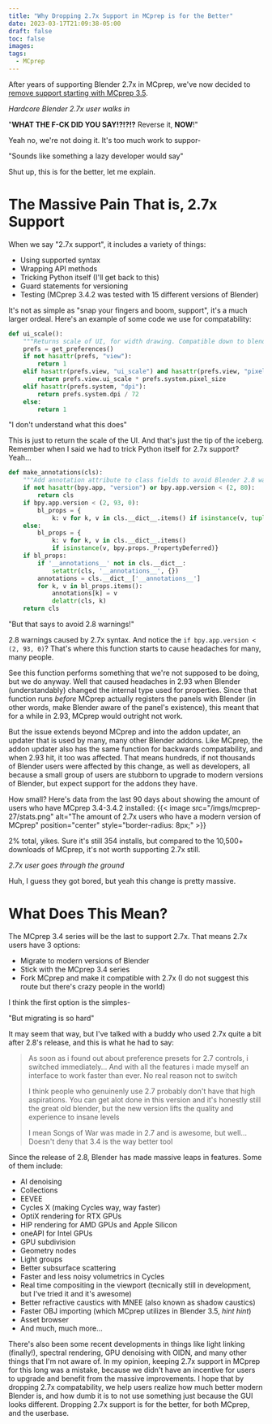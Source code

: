 ```yaml
---
title: "Why Dropping 2.7x Support in MCprep is for the Better"
date: 2023-03-17T21:09:38-05:00
draft: false
toc: false
images:
tags:
  - MCprep
---
```


After years of supporting Blender 2.7x in MCprep, we've now decided to [remove support starting with MCprep 3.5](https://github.com/TheDuckCow/MCprep/issues/399).

*Hardcore Blender 2.7x user walks in*

"**WHAT THE F-CK DID YOU SAY!?!?!?** Reverse it, **NOW**!"

Yeah no, we're not doing it. It's too much work to suppor-

"Sounds like something a lazy developer would say"

Shut up, this is for the better, let me explain.

# The Massive Pain That is, 2.7x Support
When we say "2.7x support", it includes a variety of things:
- Using supported syntax
- Wrapping API methods
- Tricking Python itself (I'll get back to this)
- Guard statements for versioning
- Testing (MCprep 3.4.2 was tested with 15 different versions of Blender)

It's not as simple as "snap your fingers and boom, support", it's a much larger ordeal. Here's an example of some code we use for compatability:
```py
def ui_scale():
	"""Returns scale of UI, for width drawing. Compatible down to blender 2.72"""
	prefs = get_preferences()
	if not hasattr(prefs, "view"):
		return 1
	elif hasattr(prefs.view, "ui_scale") and hasattr(prefs.view, "pixel_size"):
		return prefs.view.ui_scale * prefs.system.pixel_size
	elif hasattr(prefs.system, "dpi"):
		return prefs.system.dpi / 72
	else:
		return 1
```

"I don't understand what this does"

This is just to return the scale of the UI. And that's just the tip of the iceberg. Remember when I said we had to trick Python itself for 2.7x support? Yeah...
```py
def make_annotations(cls):
	"""Add annotation attribute to class fields to avoid Blender 2.8 warnings"""
	if not hasattr(bpy.app, "version") or bpy.app.version < (2, 80):
		return cls
	if bpy.app.version < (2, 93, 0):
		bl_props = {
			k: v for k, v in cls.__dict__.items() if isinstance(v, tuple)}
	else:
		bl_props = {
			k: v for k, v in cls.__dict__.items()
			if isinstance(v, bpy.props._PropertyDeferred)}
	if bl_props:
		if '__annotations__' not in cls.__dict__:
			setattr(cls, '__annotations__', {})
		annotations = cls.__dict__['__annotations__']
		for k, v in bl_props.items():
			annotations[k] = v
			delattr(cls, k)
	return cls
```

"But that says to avoid 2.8 warnings!"

2.8 warnings caused by 2.7x syntax. And notice the `if bpy.app.version < (2, 93, 0)`? That's where this function starts to cause headaches for many, many people.

See this function performs something that we're not supposed to be doing, but we do anyway. Well that caused headaches in 2.93 when Blender (understandably) changed the internal type used for properties. Since that function runs *before* MCprep actually registers the panels with Blender (in other words, make Blender aware of the panel's existence), this meant that for a while in 2.93, MCprep would outright not work.

But the issue extends beyond MCprep and into the addon updater, an updater that is used by many, many other Blender addons. Like MCprep, the addon updater also has the same function for backwards compatability, and when 2.93 hit, it too was affected. That means hundreds, if not thousands of Blender users were affected by this change, as well as developers, all because a small group of users are stubborn to upgrade to modern versions of Blender, but expect support for the addons they have.

How small? Here's data from the last 90 days about showing the amount of users who have MCprep 3.4-3.4.2 installed:
{{< image src="/imgs/mcprep-27/stats.png" alt="The amount of 2.7x users who have a modern version of MCprep" position="center" style="border-radius: 8px;" >}}

2% total, yikes. Sure it's still 354 installs, but compared to the 10,500+ downloads of MCprep, it's not worth supporting 2.7x still.

*2.7x user goes through the ground*

Huh, I guess they got bored, but yeah this change is pretty massive.

# What Does This Mean?
The MCprep 3.4 series will be the last to support 2.7x. That means 2.7x users have 3 options:
- Migrate to modern versions of Blender
- Stick with the MCprep 3.4 series
- Fork MCprep and make it compatible with 2.7x (I do not suggest this route but there's crazy people in the world)

I think the first option is the simples-

"But migrating is so hard"

It may seem that way, but I've talked with a buddy who used 2.7x quite a bit after 2.8's release, and this is what he had to say:
> As soon as i found out about preference presets for 2.7 controls, i switched immediately... And with all the features i made myself an interface to work faster than ever. No real reason not to switch
>
> I think people who genuinenly use 2.7 probably don't have that high aspirations. You can get alot done in this version and it's honestly still the great old blender, but the new version lifts the quality and experience to insane levels
>
> I mean Songs of War was made in 2.7 and is awesome, but well... Doesn't deny that 3.4 is the way better tool

Since the release of 2.8, Blender has made massive leaps in features. Some of them include:
- AI denoising
- Collections
- EEVEE
- Cycles X (making Cycles way, way faster)
- OptiX rendering for RTX GPUs
- HIP rendering for AMD GPUs and Apple Silicon
- oneAPI for Intel GPUs
- GPU subdivision
- Geometry nodes
- Light groups
- Better subsurface scattering
- Faster and less noisy volumetrics in Cycles
- Real time compositing in the viewport (tecnically still in development, but I've tried it and it's awesome)
- Better refractive caustics with MNEE (also known as shadow caustics)
- Faster OBJ importing (which MCprep utilizes in Blender 3.5, *hint hint*)
- Asset browser
- And much, much more...

There's also been some recent developments in things like light linking (finally!), spectral rendering, GPU denoising with OIDN, and many other things that I'm not aware of. In my opinion, keeping 2.7x support in MCprep for this long was a mistake, because we didn't have an incentive for users to upgrade and benefit from the massive improvements. I hope that by dropping 2.7x compatability, we help users realize how much better modern Blender is, and how dumb it is to not use something just because the GUI looks different. Dropping 2.7x support is for the better, for both MCprep, and the userbase.
